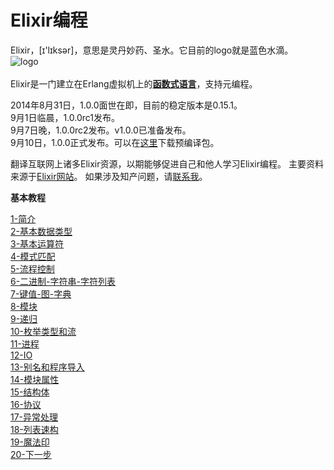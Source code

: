 Elixir编程
==========

Elixir，[ɪ'lɪksər]，意思是灵丹妙药、圣水。它目前的logo就是蓝色水滴。<br/>
![logo](http://elixir-lang.org/images/logo/logo.png)
<br/><br/>
Elixir是一门建立在Erlang虚拟机上的[**函数式语言**](http://baike.baidu.com/view/3476448.htm?fr=aladdin)，支持元编程。
<br/>

2014年8月31日，1.0.0面世在即，目前的稳定版本是0.15.1。<br/>
9月1日临晨，1.0.0rc1发布。<br/>
9月7日晚，1.0.0rc2发布。v1.0.0已准备发布。<br/>
9月10日，1.0.0正式发布。可以在[这里](https://github.com/elixir-lang/elixir/releases/)下载预编译包。


翻译互联网上诸多Elixir资源，以期能够促进自己和他人学习Elixir编程。
主要资料来源于[Elixir网站](http://elixir-lang.com)。
如果涉及知产问题，请[联系我](mailto:eyaswoo@163.com)。<br/>

**基本教程**

[1-简介](../master/1-intro.md) <br/>
[2-基本数据类型](../master/2-basic-types.md) <br/>
[3-基本运算符](../master/3-basic-ops.md) <br/>
[4-模式匹配](../master/4-pattern-matching.md) <br/>
[5-流程控制](../master/5-case-cond-if.md) <br/>
[6-二进制-字符串-字符列表](../master/6-bin-str-charlist.md) <br/>
[7-键值-图-字典](../master/7-keywords-map-dict.md) <br/>
[8-模块](../master/8-modules.md) <br/>
[9-递归](../master/9-recursion.md) <br/>
[10-枚举类型和流](../master/10-enum-stream.md) <br/>
[11-进程](../master/11-process.md) <br/>
[12-IO](../master/12-io.md) <br/>
[13-别名和程序导入](../master/13-alias-req-imp.md) <br/>
[14-模块属性](../master/14-mod-attr.md) <br/>
[15-结构体](../master/15-structs.md) <br/>
[16-协议](../master/16-proto.md) <br/>
[17-异常处理](../master/17-try-catch.md) <br/>
[18-列表速构](../master/18-comprehensions.md) <br/>
[19-魔法印](../master/19-sigils.md) <br/>
[20-下一步](../master/20-next.md) <br/>
